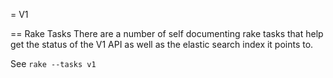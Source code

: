 = V1

== Rake Tasks
There are a number of self documenting rake tasks that help get the status of the V1 API
as well as the elastic search index it points to.

See `rake --tasks v1`

